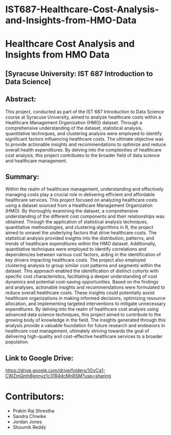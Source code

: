 # IST687-Healthcare-Cost-Analysis-and-Insights-from-HMO-Data

# Healthcare Cost Analysis and Insights from HMO Data
## [Syracuse University: IST 687 Introduction to Data Science]

## Abstract:
This project, conducted as part of the IST 687 Introduction to Data Science course at Syracuse University, aimed to analyze healthcare costs within a Healthcare Management Organization (HMO) dataset. Through a comprehensive understanding of the dataset, statistical analysis, quantitative techniques, and clustering analysis were employed to identify significant factors influencing healthcare costs. The ultimate objective was to provide actionable insights and recommendations to optimize and reduce overall health expenditures. By delving into the complexities of healthcare cost analysis, this project contributes to the broader field of data science and healthcare management.

## Summary:
Within the realm of healthcare management, understanding and effectively managing costs play a crucial role in delivering efficient and affordable healthcare services. This project focused on analyzing healthcare costs using a dataset sourced from a Healthcare Management Organization (HMO). By thoroughly examining the dataset, a comprehensive understanding of the different cost components and their relationships was obtained.
Through the application of statistical analysis techniques, quantitative methodologies, and clustering algorithms in R, the project aimed to unravel the underlying factors that drive healthcare costs. The statistical analysis provided insights into the distribution, patterns, and trends of healthcare expenditures within the HMO dataset. Additionally, quantitative techniques were employed to identify correlations and dependencies between various cost factors, aiding in the identification of key drivers impacting healthcare costs.
The project also employed clustering analysis to group similar cost patterns and segments within the dataset. This approach enabled the identification of distinct cohorts with specific cost characteristics, facilitating a deeper understanding of cost dynamics and potential cost-saving opportunities.
Based on the findings and analyses, actionable insights and recommendations were formulated to reduce overall healthcare costs. These insights could potentially assist healthcare organizations in making informed decisions, optimizing resource allocation, and implementing targeted interventions to mitigate unnecessary expenditures.
By delving into the realm of healthcare cost analysis using advanced data science techniques, this project aimed to contribute to the growing body of knowledge in the field. The insights generated through this analysis provide a valuable foundation for future research and endeavors in healthcare cost management, ultimately striving towards the goal of delivering high-quality and cost-effective healthcare services to a broader population.

## Link to Google Drive:
https://drive.google.com/drive/folders/1OvCg1-CWZmQmhBgnnyz1c31R4dcMnRSM?usp=sharing

# Contributors:
- Prabin Raj Shrestha
- Sandra Chiwike
- Jordan Jones
- Shoumik Reddy
